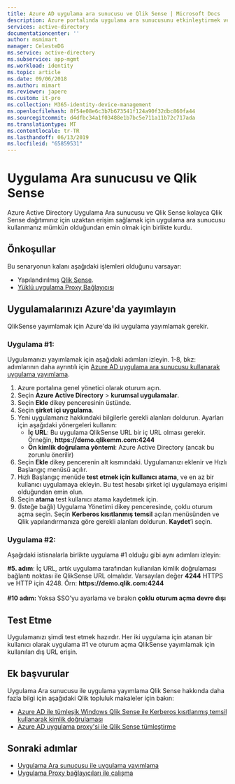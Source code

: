 ```yaml
---
title: Azure AD uygulama ara sunucusu ve Qlik Sense | Microsoft Docs
description: Azure portalında uygulama ara sunucusunu etkinleştirmek ve için ters proxy bağlayıcıları yükleyin.
services: active-directory
documentationcenter: ''
author: msmimart
manager: CelesteDG
ms.service: active-directory
ms.subservice: app-mgmt
ms.workload: identity
ms.topic: article
ms.date: 09/06/2018
ms.author: mimart
ms.reviewer: japere
ms.custom: it-pro
ms.collection: M365-identity-device-management
ms.openlocfilehash: 8f54e08e6c3b7b673541f124a90f32dbc860fa44
ms.sourcegitcommit: d4dfbc34a1f03488e1b7bc5e711a11b72c717ada
ms.translationtype: MT
ms.contentlocale: tr-TR
ms.lasthandoff: 06/13/2019
ms.locfileid: "65859531"
---
```

# <a name="application-proxy-and-qlik-sense"></a>Uygulama Ara sunucusu ve Qlik Sense 
Azure Active Directory Uygulama Ara sunucusu ve Qlik Sense kolayca Qlik Sense dağıtımınız için uzaktan erişim sağlamak için uygulama ara sunucusu kullanmanız mümkün olduğundan emin olmak için birlikte kurdu.  

## <a name="prerequisites"></a>Önkoşullar 
Bu senaryonun kalanı aşağıdaki işlemleri olduğunu varsayar:
 
- Yapılandırılmış [Qlik Sense](https://community.qlik.com/docs/DOC-19822). 
- [Yüklü uygulama Proxy Bağlayıcısı](application-proxy-add-on-premises-application.md#install-and-register-a-connector) 
 
## <a name="publish-your-applications-in-azure"></a>Uygulamalarınızı Azure'da yayımlayın 
QlikSense yayımlamak için Azure'da iki uygulama yayımlamak gerekir.  

### <a name="application-1"></a>Uygulama #1: 
Uygulamanızı yayımlamak için aşağıdaki adımları izleyin. 1-8, bkz: adımlarının daha ayrıntılı için [Azure AD uygulama ara sunucusu kullanarak uygulama yayımlama](application-proxy-add-on-premises-application.md). 


1. Azure portalına genel yönetici olarak oturum açın. 
2. Seçin **Azure Active Directory** > **kurumsal uygulamalar**. 
3. Seçin **Ekle** dikey penceresinin üstünde. 
4. Seçin **şirket içi uygulama**. 
5. Yeni uygulamanız hakkındaki bilgilerle gerekli alanları doldurun. Ayarları için aşağıdaki yönergeleri kullanın: 
   - **İç URL**: Bu uygulama QlikSense URL bir iç URL olması gerekir. Örneğin, **https&#58;//demo.qlikemm.com:4244** 
   - **Ön kimlik doğrulama yöntemi**: Azure Active Directory (ancak bu zorunlu önerilir) 
1. Seçin **Ekle** dikey pencerenin alt kısmındaki. Uygulamanızı eklenir ve Hızlı Başlangıç menüsü açılır. 
2. Hızlı Başlangıç menüde **test etmek için kullanıcı atama**, ve en az bir kullanıcı uygulamaya ekleyin. Bu test hesabı şirket içi uygulamaya erişimi olduğundan emin olun. 
3. Seçin **atama** test kullanıcı atama kaydetmek için. 
4. (İsteğe bağlı) Uygulama Yönetimi dikey penceresinde, çoklu oturum açma seçin. Seçin **Kerberos kısıtlanmış temsil** açılan menüsünden ve Qlik yapılandırmanıza göre gerekli alanları doldurun. **Kaydet**’i seçin. 

### <a name="application-2"></a>Uygulama #2: 
Aşağıdaki istisnalarla birlikte uygulama #1 olduğu gibi aynı adımları izleyin: 

**#5. adım**: İç URL, artık uygulama tarafından kullanılan kimlik doğrulaması bağlantı noktası ile QlikSense URL olmalıdır. Varsayılan değer **4244** HTTPS ve HTTP için 4248. Örn: **https&#58;//demo.qlik.com:4244**</br></br> 
 **#10 adım:** Yoksa SSO'yu ayarlama ve bırakın **çoklu oturum açma devre dışı**
 
 
## <a name="testing"></a>Test Etme 
Uygulamanızı şimdi test etmek hazırdır. Her iki uygulama için atanan bir kullanıcı olarak uygulama #1 ve oturum açma QlikSense yayımlamak için kullanılan dış URL erişin.  

## <a name="additional-references"></a>Ek başvurular
Uygulama Ara sunucusu ile uygulama yayımlama Qlik Sense hakkında daha fazla bilgi için aşağıdaki Qlik topluluk makaleler için bakın: 
- [Azure AD ile tümleşik Windows Qlik Sense ile Kerberos kısıtlanmış temsil kullanarak kimlik doğrulaması](https://community.qlik.com/docs/DOC-20183)
- [Azure AD uygulama proxy'si ile Qlik Sense tümleştirme](https://community.qlik.com/t5/Technology-Partners-Ecosystem/Azure-AD-Application-Proxy/ta-p/1528396)

## <a name="next-steps"></a>Sonraki adımlar

- [Uygulama Ara sunucusu ile uygulama yayımlama](application-proxy-add-on-premises-application.md)
- [Uygulama Proxy bağlayıcıları ile çalışma](application-proxy-connector-groups.md)

